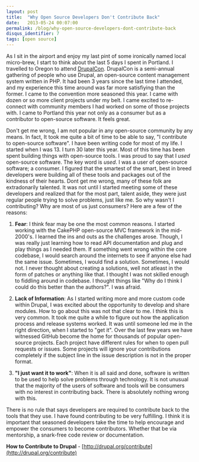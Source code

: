 ```yaml
---
layout: post
title:  "Why Open Source Developers Don't Contribute Back"
date:   2013-05-24 00:07:00
permalink: /blog/why-open-source-developers-dont-contribute-back
disqus_identifier: 7
tags: [open source]
---
```


As I sit in the airport and enjoy my last pint of some ironically named local micro-brew, I start to think about the last 5 days I spent in Portland.  I travelled to Oregon to attend [DrupalCon](http://portland2013.drupal.org).  DrupalCon is a semi-annual gathering of people who use Drupal, an open-source content management system written in PHP. It had been 3 years since the last time I attended, and my experience this time around was far more satisfiying than the former.  I came to the convention more seasoned this year.  I came with dozen or so more client projects under my belt.  I came excited to re-connect with community members I had worked on some of those projects with.  I came to Portland this year not only as a consumer but as a contributor to open-source software.  It feels great.

Don't get me wrong, I am not popular in any open-source community by any means.  In fact, It took me quite a bit of time to be able to say, "I contribute to open-source software".  I have been writing code for most of my life.  I started when I was 13.  I turn 30 later this year.  Most of this time has been spent building things with open-source tools.  I was proud to say that I *used* open-source software.  The key word is *used*.  I was a user of open-source software; a consumer.  I figured that the smartest of the smart, best in breed developers were building all of these tools and packages out of the kindness of their hearts.  Dont get me wrong, many of these folk are extradonarily talented.  It was not until I started meeting some of these developers and realized that for the most part, talent aside, they were just regular people trying to solve problems, just like me.  So why wasn't I contributing?  Why are most of us just consumers?  Here are a few of the reasons:

1. **Fear**: I think fear may be one the most common reasons.  I started working with the CakePHP open-source MVC framework in the mid-2000's.  I learned the ins and outs as the challenges arose.  Though, I was really just learning how to read API documentation and plug and play things as I needed them.  If something went wrong within the core codebase, I would search around the internets to see if anyone else had the same issue.  Sometimes, I would find a solution.  Sometimes, I would not.  I never thought about creating a solutions, well not atleast in the form of patches or anything like that.  I thought I was not skilled enough to fiddling around in codebase.  I thought things like "Why do I think I could do this better than the authors?".  I was afraid.

2. **Lack of Information**: As I started writing more and more custom code within Drupal, I was excited about the opportunity to develop and share modules.  How to go about this was not that clear to me.  I think this is very common.  It took me quite a while to figure out how the application process and release systems worked.  It was until someone led me in the right direction, when I started to "get it".  Over the last few years we have witnessed GitHub become the home for thousands of popular open-source projects.  Each project have different rules for when to open pull requests or issues.  Some projects will ignore your contributions completely if the subject line in the issue description is not in the proper format.

3. **"I just want it to work"**: When it is all said and done, software is written to be used to help solve problems through technology.  It is not unusual that the majority of the users of software and tools will be consumers with no interest in contributing back.  There is absolutely nothing wrong with this.

There is no rule that says developers are required to contribute back to the tools that they use.  I have found contributing to be very fulfilling. I think it is important that seasoned developers take the time to help encourage and empower the consumers to become contributors.  Whether that be via mentorship, a snark-free code review or documentation.

**How to Contribute to Drupal** - [http://drupal.org/contribute](http://drupal.org/contribute)
